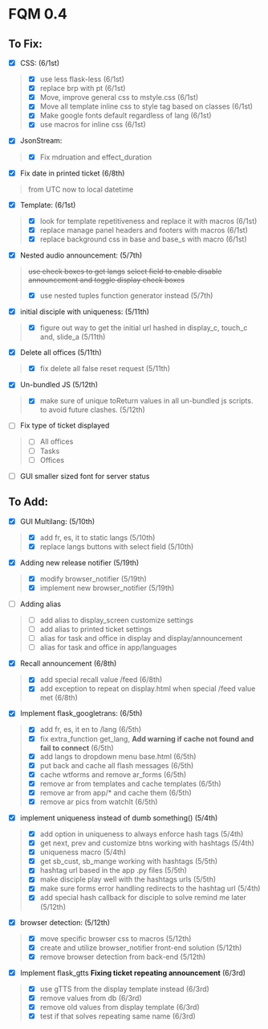 # FQM 0.4

## To Fix:

- [x] CSS: (6/1st)
> - [x] use less flask-less (6/1st)
> - [x] replace brp with pt (6/1st)
> - [x] Move, improve general css to mstyle.css (6/1st)
> - [x] Move all template inline css to style tag based on classes (6/1st)
> - [x] Make google fonts default regardless of lang (6/1st)
> - [x] use macros for inline css (6/1st)

- [x] JsonStream:
> - [x] Fix mdruation and effect_duration

- [x] Fix date in printed ticket (6/8th)
> from UTC now to local datetime

- [x] Template: (6/1st)
> - [x] look for template repetitiveness and replace it with macros (6/1st)
> - [x] replace manage panel headers and footers with macros (6/1st)
> - [x] replace background css in base and base_s with macro (6/1st)

- [x] Nested audio announcement: (5/7th)
> ~~use check boxes to get langs~~
> ~~select field to enable disable announcement and toggle display check boxes~~
> - [x] use nested tuples function generator instead (5/7th)

- [x] initial disciple with uniqueness: (5/11th)
> - [x] figure out way to get the initial url hashed in display_c, touch_c and, slide_a (5/11th)

- [x] Delete all offices (5/11th)
> - [x] fix delete all false reset request (5/11th)

- [x] Un-bundled JS (5/12th)
> - [x] make sure of unique toReturn values in all un-bundled js scripts. to avoid future clashes. (5/12th)

- [ ] Fix type of ticket displayed
> - [ ] All offices
> - [ ] Tasks
> - [ ] Offices

- [ ] GUI smaller sized font for server status


## To Add:

- [x] GUI Multilang: (5/10th)
> - [x] add fr, es, it to static langs (5/10th)
> - [x] replace langs buttons with select field (5/10th)

- [x] Adding new release notifier (5/19th)
> - [x] modify browser_notifier (5/19th)
> - [x] implement new browser_notifier (5/19th)

- [ ] Adding alias
> - [ ] add alias to display_screen customize settings
> - [ ] add alias to printed ticket settings
> - [ ] alias for task and office in display and display/announcement
> - [ ] alias for task and office in app/languages

- [x] Recall announcement (6/8th)
> - [x] add special recall value /feed (6/8th)
> - [x] add exception to repeat on display.html when special /feed value met (6/8th)

- [x] Implement flask_googletrans: (6/5th)
> - [x] add fr, es, it en to /lang (6/5th)
> - [x] fix extra_function get_lang, __Add warning if cache not found and fail to connect__ (6/5th)
> - [x] add langs to dropdown menu base.html (6/5th)
> - [x] put back and cache all flash messages (6/5th)
> - [x] cache wtforms and remove ar_forms (6/5th)
> - [x] remove ar from templates and cache templates (6/5th)
> - [x] remove ar from app/* and cache them (6/5th)
> - [x] remove ar pics from watchIt (6/5th)


- [x] implement uniqueness instead of dumb something() (5/4th)
> - [x] add option in uniqueness to always enforce hash tags (5/4th)
> - [x] get next, prev and customize btns working with hashtags (5/4th)
> - [x] uniqueness macro (5/4th)
> - [x] get sb_cust, sb_mange working with hashtags (5/5th)
> - [x] hashtag url based in the app .py files (5/5th)
> - [x] make disciple play well with the hashtags urls (5/5th)
> - [x] make sure forms error handling redirects to the hashtag url (5/4th)
> - [x] add special hash callback for disciple to solve remind me later (5/12th)

- [x] browser detection: (5/12th)
> - [x] move specific browser css to macros (5/12th)
> - [x] create and utilize browser_notifier front-end solution (5/12th)
> - [x] remove browser detection from back-end (5/12th)

- [x] Implement flask_gtts **Fixing ticket repeating announcement** (6/3rd)
> - [x] use gTTS from the display template instead (6/3rd)
> - [x] remove values from db (6/3rd)
> - [x] remove old values from display template (6/3rd)
> - [x] test if that solves repeating same name (6/3rd)
